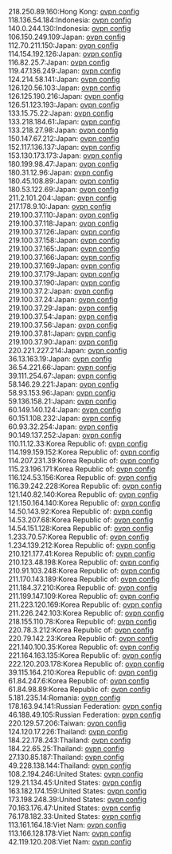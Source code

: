 218.250.89.160:Hong Kong: [ovpn config](vpn/218_250_89_160.ovpn)  
118.136.54.184:Indonesia: [ovpn config](vpn/118_136_54_184.ovpn)  
140.0.244.130:Indonesia: [ovpn config](vpn/140_0_244_130.ovpn)  
106.150.249.109:Japan: [ovpn config](vpn/106_150_249_109.ovpn)  
112.70.211.150:Japan: [ovpn config](vpn/112_70_211_150.ovpn)  
114.154.192.126:Japan: [ovpn config](vpn/114_154_192_126.ovpn)  
116.82.25.7:Japan: [ovpn config](vpn/116_82_25_7.ovpn)  
119.47.136.249:Japan: [ovpn config](vpn/119_47_136_249.ovpn)  
124.214.58.141:Japan: [ovpn config](vpn/124_214_58_141.ovpn)  
126.120.56.103:Japan: [ovpn config](vpn/126_120_56_103.ovpn)  
126.125.190.216:Japan: [ovpn config](vpn/126_125_190_216.ovpn)  
126.51.123.193:Japan: [ovpn config](vpn/126_51_123_193.ovpn)  
133.15.75.22:Japan: [ovpn config](vpn/133_15_75_22.ovpn)  
133.218.184.61:Japan: [ovpn config](vpn/133_218_184_61.ovpn)  
133.218.27.98:Japan: [ovpn config](vpn/133_218_27_98.ovpn)  
150.147.67.212:Japan: [ovpn config](vpn/150_147_67_212.ovpn)  
152.117.136.137:Japan: [ovpn config](vpn/152_117_136_137.ovpn)  
153.130.173.173:Japan: [ovpn config](vpn/153_130_173_173.ovpn)  
180.199.98.47:Japan: [ovpn config](vpn/180_199_98_47.ovpn)  
180.31.12.96:Japan: [ovpn config](vpn/180_31_12_96.ovpn)  
180.45.108.89:Japan: [ovpn config](vpn/180_45_108_89.ovpn)  
180.53.122.69:Japan: [ovpn config](vpn/180_53_122_69.ovpn)  
211.2.101.204:Japan: [ovpn config](vpn/211_2_101_204.ovpn)  
217.178.9.10:Japan: [ovpn config](vpn/217_178_9_10.ovpn)  
219.100.37.110:Japan: [ovpn config](vpn/219_100_37_110.ovpn)  
219.100.37.118:Japan: [ovpn config](vpn/219_100_37_118.ovpn)  
219.100.37.126:Japan: [ovpn config](vpn/219_100_37_126.ovpn)  
219.100.37.158:Japan: [ovpn config](vpn/219_100_37_158.ovpn)  
219.100.37.165:Japan: [ovpn config](vpn/219_100_37_165.ovpn)  
219.100.37.166:Japan: [ovpn config](vpn/219_100_37_166.ovpn)  
219.100.37.169:Japan: [ovpn config](vpn/219_100_37_169.ovpn)  
219.100.37.179:Japan: [ovpn config](vpn/219_100_37_179.ovpn)  
219.100.37.190:Japan: [ovpn config](vpn/219_100_37_190.ovpn)  
219.100.37.2:Japan: [ovpn config](vpn/219_100_37_2.ovpn)  
219.100.37.24:Japan: [ovpn config](vpn/219_100_37_24.ovpn)  
219.100.37.29:Japan: [ovpn config](vpn/219_100_37_29.ovpn)  
219.100.37.54:Japan: [ovpn config](vpn/219_100_37_54.ovpn)  
219.100.37.56:Japan: [ovpn config](vpn/219_100_37_56.ovpn)  
219.100.37.81:Japan: [ovpn config](vpn/219_100_37_81.ovpn)  
219.100.37.90:Japan: [ovpn config](vpn/219_100_37_90.ovpn)  
220.221.227.214:Japan: [ovpn config](vpn/220_221_227_214.ovpn)  
36.13.163.19:Japan: [ovpn config](vpn/36_13_163_19.ovpn)  
36.54.221.66:Japan: [ovpn config](vpn/36_54_221_66.ovpn)  
39.111.254.67:Japan: [ovpn config](vpn/39_111_254_67.ovpn)  
58.146.29.221:Japan: [ovpn config](vpn/58_146_29_221.ovpn)  
58.93.153.96:Japan: [ovpn config](vpn/58_93_153_96.ovpn)  
59.136.158.21:Japan: [ovpn config](vpn/59_136_158_21.ovpn)  
60.149.140.124:Japan: [ovpn config](vpn/60_149_140_124.ovpn)  
60.151.108.232:Japan: [ovpn config](vpn/60_151_108_232.ovpn)  
60.93.32.254:Japan: [ovpn config](vpn/60_93_32_254.ovpn)  
90.149.137.252:Japan: [ovpn config](vpn/90_149_137_252.ovpn)  
110.11.12.33:Korea Republic of: [ovpn config](vpn/110_11_12_33.ovpn)  
114.199.159.152:Korea Republic of: [ovpn config](vpn/114_199_159_152.ovpn)  
114.207.231.39:Korea Republic of: [ovpn config](vpn/114_207_231_39.ovpn)  
115.23.196.171:Korea Republic of: [ovpn config](vpn/115_23_196_171.ovpn)  
116.124.53.156:Korea Republic of: [ovpn config](vpn/116_124_53_156.ovpn)  
116.39.242.228:Korea Republic of: [ovpn config](vpn/116_39_242_228.ovpn)  
121.140.82.140:Korea Republic of: [ovpn config](vpn/121_140_82_140.ovpn)  
121.150.164.140:Korea Republic of: [ovpn config](vpn/121_150_164_140.ovpn)  
14.50.143.92:Korea Republic of: [ovpn config](vpn/14_50_143_92.ovpn)  
14.53.207.68:Korea Republic of: [ovpn config](vpn/14_53_207_68.ovpn)  
14.54.151.128:Korea Republic of: [ovpn config](vpn/14_54_151_128.ovpn)  
1.233.70.57:Korea Republic of: [ovpn config](vpn/1_233_70_57.ovpn)  
1.234.139.212:Korea Republic of: [ovpn config](vpn/1_234_139_212.ovpn)  
210.121.177.41:Korea Republic of: [ovpn config](vpn/210_121_177_41.ovpn)  
210.123.48.198:Korea Republic of: [ovpn config](vpn/210_123_48_198.ovpn)  
210.91.103.248:Korea Republic of: [ovpn config](vpn/210_91_103_248.ovpn)  
211.170.143.189:Korea Republic of: [ovpn config](vpn/211_170_143_189.ovpn)  
211.184.37.210:Korea Republic of: [ovpn config](vpn/211_184_37_210.ovpn)  
211.199.147.109:Korea Republic of: [ovpn config](vpn/211_199_147_109.ovpn)  
211.223.120.169:Korea Republic of: [ovpn config](vpn/211_223_120_169.ovpn)  
211.226.242.103:Korea Republic of: [ovpn config](vpn/211_226_242_103.ovpn)  
218.155.110.78:Korea Republic of: [ovpn config](vpn/218_155_110_78.ovpn)  
220.78.3.212:Korea Republic of: [ovpn config](vpn/220_78_3_212.ovpn)  
220.79.142.23:Korea Republic of: [ovpn config](vpn/220_79_142_23.ovpn)  
221.140.100.35:Korea Republic of: [ovpn config](vpn/221_140_100_35.ovpn)  
221.164.163.135:Korea Republic of: [ovpn config](vpn/221_164_163_135.ovpn)  
222.120.203.178:Korea Republic of: [ovpn config](vpn/222_120_203_178.ovpn)  
39.115.164.210:Korea Republic of: [ovpn config](vpn/39_115_164_210.ovpn)  
61.84.247.6:Korea Republic of: [ovpn config](vpn/61_84_247_6.ovpn)  
61.84.98.89:Korea Republic of: [ovpn config](vpn/61_84_98_89.ovpn)  
5.181.235.14:Romania: [ovpn config](vpn/5_181_235_14.ovpn)  
178.163.94.141:Russian Federation: [ovpn config](vpn/178_163_94_141.ovpn)  
46.188.49.105:Russian Federation: [ovpn config](vpn/46_188_49_105.ovpn)  
220.129.57.206:Taiwan: [ovpn config](vpn/220_129_57_206.ovpn)  
124.120.17.226:Thailand: [ovpn config](vpn/124_120_17_226.ovpn)  
184.22.178.243:Thailand: [ovpn config](vpn/184_22_178_243.ovpn)  
184.22.65.25:Thailand: [ovpn config](vpn/184_22_65_25.ovpn)  
27.130.85.187:Thailand: [ovpn config](vpn/27_130_85_187.ovpn)  
49.228.138.144:Thailand: [ovpn config](vpn/49_228_138_144.ovpn)  
108.2.194.246:United States: [ovpn config](vpn/108_2_194_246.ovpn)  
129.21.134.45:United States: [ovpn config](vpn/129_21_134_45.ovpn)  
163.182.174.159:United States: [ovpn config](vpn/163_182_174_159.ovpn)  
173.198.248.39:United States: [ovpn config](vpn/173_198_248_39.ovpn)  
70.163.176.47:United States: [ovpn config](vpn/70_163_176_47.ovpn)  
76.178.182.33:United States: [ovpn config](vpn/76_178_182_33.ovpn)  
113.161.164.18:Viet Nam: [ovpn config](vpn/113_161_164_18.ovpn)  
113.166.128.178:Viet Nam: [ovpn config](vpn/113_166_128_178.ovpn)  
42.119.120.208:Viet Nam: [ovpn config](vpn/42_119_120_208.ovpn)  
